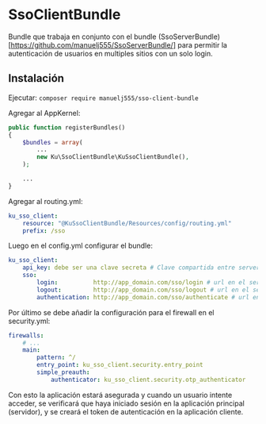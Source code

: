 # SsoClientBundle

Bundle que trabaja en conjunto con el bundle (SsoServerBundle)[https://github.com/manuelj555/SsoServerBundle/] para permitir la autenticación de usuarios en multiples sitios con un solo login.

## Instalación

Ejecutar: `composer require manuelj555/sso-client-bundle`

Agregar al AppKernel:

```php
public function registerBundles()
{
    $bundles = array(
        ...
        new Ku\SsoClientBundle\KuSsoClientBundle(),
    );

    ...
}
```

Agregar al routing.yml:

```yaml
ku_sso_client:
    resource: "@KuSsoClientBundle/Resources/config/routing.yml"
    prefix: /sso
```

Luego en el config.yml configurar el bundle:

```yaml
ku_sso_client:
    api_key: debe ser una clave secreta # Clave compartida entre server y cliente para transmisión de datos
    sso:
        login:          http://app_domain.com/sso/login # url en el server donde se inicia la sesión sso del usuario.
        logout:         http://app_domain.com/sso/logout # url en el server donde se termina la sesión sso del usuario.
        authentication: http://app_domain.com/sso/authenticate # url en el server donde se genera la autenticación sso.
```

Por último se debe añadir la configuración para el firewall en el security.yml:

```yaml
firewalls:
    # ...
    main:
        pattern: ^/
        entry_point: ku_sso_client.security.entry_point
        simple_preauth:
            authenticator: ku_sso_client.security.otp_authenticator
```

Con esto la aplicación estará asegurada y cuando un usuario intente acceder, se verificará que haya iniciado sesión en la aplicación principal (servidor), y se creará el token de autenticación en la aplicación cliente.
